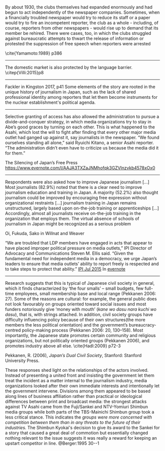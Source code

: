 
By about 1930, the clubs themselves had expanded enormously and had begun to act independently of the newspaper companies. Sometimes, when a financially troubled newspaper would try to reduce its staff or a paper would try to fire an incompetent reporter, the club as a whole - including, of course, reporters from other newspapers - would rise up to demand that its member be rehired. There were cases, too, in which the clubs struggled against bureaucratic attempts to thwart the release of information or protested the suppression of free speech when reporters were arrested

\cite{Yamamoto:1989} p386

----

The domestic market is also protected by the language barrier.
\citep{Villi:2015}p8

----

Fackler in Kingston 2017, p41
Some elements of the story are rooted in the unique history of journalism in Japan, such as the lack of  shared professional identity among reporters that let them become instruments for the nuclear establishment's political agenda.

-----

Selective granting of access has also allowed the administration to pursue a divide-and-conquer strategy, in which media organizations try to stay in Abe’s good graces by turning on each other. This is what happened to the Asahi, which lost the will to fight after finding that every other major media outlet had ganged up against it, say journalists in the newspaper. “We found ourselves standing all alone,” said Ryuichi Kitano, a senior Asahi reporter. “The administration didn’t even have to criticize us because the media did it for them.”

The Silencing of Japan’s Free Press
https://www.evernote.com/l/AAJA3TXZaJNMhofqk3GZVlnzvkb4578xOx0

----
Respondents were also asked how to improve Japanese journalism [...] Most journalists (82.9%) noted that there is a clear need to improve journalism education and training in Japan. A majority (52.2%) also thought journalism could be improved by encouraging free expression without organizational restraints [...] journalism training in Japan remains unstructured, largely based upon on-the-job training or apprenticeships [...] Accordingly, almost all journalists receive on-the-job training in the organization that employs them. The virtual absence of schools of journalism in Japan might be recognized as a serious problem

Oi, Fukuda, Sako in Willnat and Weaver



“We are troubled that LDP members have engaged in acts that appear to have placed improper political pressure on media outlets,” IPI Director of Advocacy and Communications Steven M. Ellis said. “Given the fundamental need for independent media in a democracy, we urge Japan’s leaders to ensure that media outlets’ ability to report freely is respected and to take steps to protect that ability.”
[IPI Jul 2015](https://ipi.media/pressure-on-japanese-media-raises-concerns/)
In [evernote](https://www.evernote.com/shard/s2/sh/7dc26982-7d23-4089-9f17-210e8bb1f126/b7d95eac32d485c3a55a339a50286c71)

---

Research suggests that this is typical of Japanese civil society in general, which it finds characterized by ‘the four smalls’ – small budgets, few full-time employees, small membership base and local range (Pekkanen 2006: 27). Some of the reasons are cultural: for example, the general public does not look favourably on groups oriented toward social issues and most funders notoriously give ‘money with mouth’ (_kane wo dasu nara kuchi wo dasu_), that is, with strings attached. In addition, civil society groups have difficulty influencing policy because of their own structures(the more members the less political orientation) and the government’s bureaucracy-centred policy-making process (Pekkanen 2006: 20, 130–158). Most importantly, the Japanese state promotes certain community and religious organizations, but not politically oriented groups (Pekkanen 2006), and promotes industry above all else.
\cite{Hadl:2009} p72-3

Pekkanen, R. (2006), _Japan’s Dual Civil Society_, Stanford: Stanford University Press.


These responses shed light on the relationships of the actors involved. Instead of presenting a united front and insisting the government let them treat the incident as a matter internal to the journalism industry, media organizations looked after their own immediate interests and intentionally let the government intervene. Divisions among them appeared to be based along lines of business affiliation rather than practical or ideological differences between print and broadcast media: the strongest attacks against TV Asahi came from the Fuji/Sankei and NTV-Yomiuri Shimbun media groups while both parts of the TBS-Mainichi Shimbun group took a less critical stance. This indicates the *groups were more concerned with competition between them than in any threats to the future of their industries.* The Shimbun Kyokai's decision to give its award to the Sankei for a story that caused a great deal of commotion but essentially changed nothing relevant to the issue suggests it was really a reward for keeping an upstart competitor in line.
@Berger:1995 30--1
